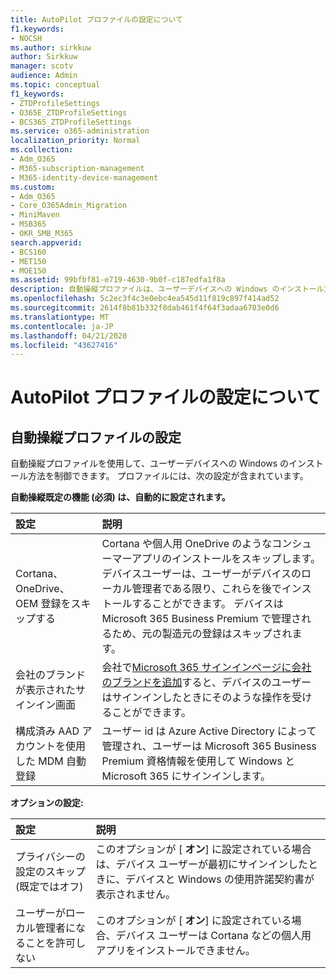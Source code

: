 ```yaml
---
title: AutoPilot プロファイルの設定について
f1.keywords:
- NOCSH
ms.author: sirkkuw
author: Sirkkuw
manager: scotv
audience: Admin
ms.topic: conceptual
f1_keywords:
- ZTDProfileSettings
- O365E_ZTDProfileSettings
- BCS365_ZTDProfileSettings
ms.service: o365-administration
localization_priority: Normal
ms.collection:
- Adm_O365
- M365-subscription-management
- M365-identity-device-management
ms.custom:
- Adm_O365
- Core_O365Admin_Migration
- MiniMaven
- MSB365
- OKR_SMB_M365
search.appverid:
- BCS160
- MET150
- MOE150
ms.assetid: 99bfbf81-e719-4630-9b0f-c187edfa1f8a
description: 自動操縦プロファイルは、ユーザーデバイスへの Windows のインストール方法を制御するのに役立ちます。 プロファイルには、Cortana のインストールをスキップするなどの、既定の設定とオプションの設定が含まれています。
ms.openlocfilehash: 5c2ec3f4c3e0ebc4ea545d11f819c897f414ad52
ms.sourcegitcommit: 2614f8b81b332f8dab461f4f64f3adaa6703e0d6
ms.translationtype: MT
ms.contentlocale: ja-JP
ms.lasthandoff: 04/21/2020
ms.locfileid: "43627416"
---
```

# <a name="about-autopilot-profile-settings"></a>AutoPilot プロファイルの設定について

## <a name="autopilot-profile-settings"></a>自動操縦プロファイルの設定

自動操縦プロファイルを使用して、ユーザーデバイスへの Windows のインストール方法を制御できます。 プロファイルには、次の設定が含まれています。
  
 **自動操縦既定の機能 (必須) は、自動的に設定されます。**
  
|**設定**|**説明**|
|:-----|:-----|
|Cortana、OneDrive、OEM 登録をスキップする  <br/> |Cortana や個人用 OneDrive のようなコンシューマーアプリのインストールをスキップします。 デバイスユーザーは、ユーザーがデバイスのローカル管理者である限り、これらを後でインストールすることができます。 デバイスは Microsoft 365 Business Premium で管理されるため、元の製造元の登録はスキップされます。  <br/> |
|会社のブランドが表示されたサインイン画面  <br/> |会社で[Microsoft 365 サインインページに会社のブランドを追加](https://support.office.com/article/a1229cdb-ce19-4da5-90c7-2b9b146aef0a)すると、デバイスのユーザーはサインインしたときにそのような操作を受けることができます。  <br/> |
|構成済み AAD アカウントを使用した MDM 自動登録  <br/> |ユーザー id は Azure Active Directory によって管理され、ユーザーは Microsoft 365 Business Premium 資格情報を使用して Windows と Microsoft 365 にサインインします。  <br/> |
   
 **オプションの設定:**
  
|**設定**|**説明**|
|:-----|:-----|
|プライバシーの設定のスキップ (既定ではオフ)  <br/> |このオプションが [ **オン**] に設定されている場合は、デバイス ユーザーが最初にサインインしたときに、デバイスと Windows の使用許諾契約書が表示されません。  <br/> |
|ユーザーがローカル管理者になることを許可しない  <br/> |このオプションが [ **オン**] に設定されている場合、デバイス ユーザーは Cortana などの個人用アプリをインストールできません。<br/> |
   
